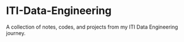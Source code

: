 # ITI-Data-Engineering
A collection of notes, codes, and projects from my ITI Data Engineering journey.
